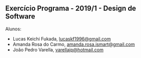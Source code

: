 Exercício Programa - 2019/1 - Design de Software
------------------------------------------------

Alunos: 
- Lucas Keichi Fukada, lucaskf1996@gmail.com
- Amanda Rosa do Carmo, amanda.rosa.ismart@gmail.com
- João Pedro Varella, varellajp@hotmail.com

